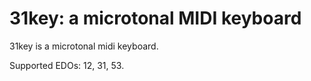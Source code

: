 # 31key: a microtonal MIDI keyboard

31key is a microtonal midi keyboard.

Supported EDOs: 12, 31, 53.
